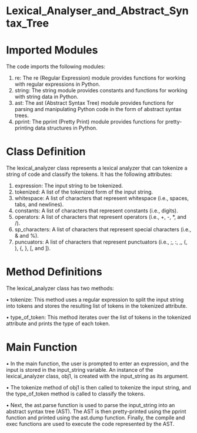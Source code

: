 # Lexical_Analyser_and_Abstract_Syntax_Tree
# Imported Modules

The code imports the following modules:
1.	re: The re (Regular Expression) module provides functions for working with regular expressions in Python.
2.	string: The string module provides constants and functions for working with string data in Python.
3.	ast: The ast (Abstract Syntax Tree) module provides functions for parsing and manipulating Python code in the form of abstract syntax trees.
4.	pprint: The pprint (Pretty Print) module provides functions for pretty-printing data structures in Python.

# Class Definition

The lexical_analyzer class represents a lexical analyzer that can tokenize a string of code and classify the tokens. It has the following attributes:
1.	expression: The input string to be tokenized.
2.	tokenized: A list of the tokenized form of the input string.
3.	whitespace: A list of characters that represent whitespace (i.e., spaces, tabs, and newlines).
4.	constants: A list of characters that represent constants (i.e., digits).
5.	operators: A list of characters that represent operators (i.e., +, -, *, and /).
6.	sp_characters: A list of characters that represent special characters (i.e., & and %).
7.	puncuators: A list of characters that represent punctuators (i.e., ;, :, ,, (, ), {, }, [, and ]).

# Method Definitions

The lexical_analyzer class has two methods:

•	tokenize: This method uses a regular expression to split the input string into tokens and stores the resulting list of tokens in the tokenized attribute.

•	type_of_token: This method iterates over the list of tokens in the tokenized attribute and prints the type of each token.

# Main Function

•	In the main function, the user is prompted to enter an expression, and the input is stored in the input_string variable. An instance of the lexical_analyzer class, obj1, is created with the input_string as its argument.

•	The tokenize method of obj1 is then called to tokenize the input string, and the type_of_token method is called to classify the tokens.

•	Next, the ast.parse function is used to parse the input_string into an abstract syntax tree (AST). The AST is then pretty-printed using the pprint function and printed using the ast.dump function. Finally, the compile and exec functions are used to execute the code represented by the AST.
